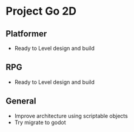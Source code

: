 # Project Go 2D

## Platformer

- Ready to Level design and build

## RPG

- Ready to Level design and build

## General

- Improve architecture using scriptable objects
- Try migrate to godot
